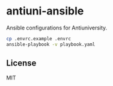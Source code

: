 # antiuni-ansible

Ansible configurations for Antiuniversity.

```sh
cp .envrc.example .envrc
ansible-playbook -v playbook.yaml
```

## License

MIT
